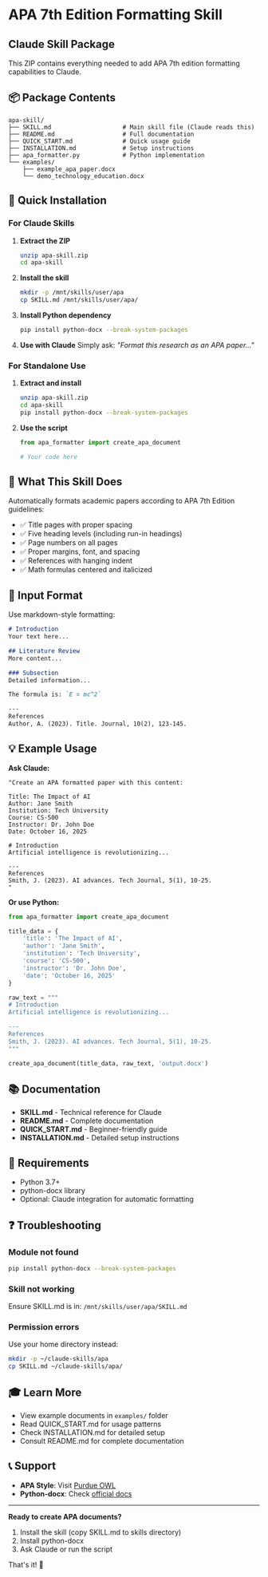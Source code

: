 # APA 7th Edition Formatting Skill
## Claude Skill Package

This ZIP contains everything needed to add APA 7th edition formatting capabilities to Claude.

## 📦 Package Contents

```
apa-skill/
├── SKILL.md                    # Main skill file (Claude reads this)
├── README.md                   # Full documentation
├── QUICK_START.md              # Quick usage guide
├── INSTALLATION.md             # Setup instructions
├── apa_formatter.py            # Python implementation
└── examples/
    ├── example_apa_paper.docx
    └── demo_technology_education.docx
```

## 🚀 Quick Installation

### For Claude Skills

1. **Extract the ZIP**
   ```bash
   unzip apa-skill.zip
   cd apa-skill
   ```

2. **Install the skill**
   ```bash
   mkdir -p /mnt/skills/user/apa
   cp SKILL.md /mnt/skills/user/apa/
   ```

3. **Install Python dependency**
   ```bash
   pip install python-docx --break-system-packages
   ```

4. **Use with Claude**
   Simply ask: *"Format this research as an APA paper..."*

### For Standalone Use

1. **Extract and install**
   ```bash
   unzip apa-skill.zip
   cd apa-skill
   pip install python-docx --break-system-packages
   ```

2. **Use the script**
   ```python
   from apa_formatter import create_apa_document
   
   # Your code here
   ```

## 📝 What This Skill Does

Automatically formats academic papers according to APA 7th Edition guidelines:

- ✅ Title pages with proper spacing
- ✅ Five heading levels (including run-in headings)
- ✅ Page numbers on all pages
- ✅ Proper margins, font, and spacing
- ✅ References with hanging indent
- ✅ Math formulas centered and italicized

## 🎯 Input Format

Use markdown-style formatting:

```markdown
# Introduction
Your text here...

## Literature Review
More content...

### Subsection
Detailed information...

The formula is: `E = mc^2`

---
References
Author, A. (2023). Title. Journal, 10(2), 123-145.
```

## 💡 Example Usage

**Ask Claude:**
```
"Create an APA formatted paper with this content:

Title: The Impact of AI
Author: Jane Smith
Institution: Tech University
Course: CS-500
Instructor: Dr. John Doe
Date: October 16, 2025

# Introduction
Artificial intelligence is revolutionizing...

---
References
Smith, J. (2023). AI advances. Tech Journal, 5(1), 10-25.
"
```

**Or use Python:**
```python
from apa_formatter import create_apa_document

title_data = {
    'title': 'The Impact of AI',
    'author': 'Jane Smith',
    'institution': 'Tech University',
    'course': 'CS-500',
    'instructor': 'Dr. John Doe',
    'date': 'October 16, 2025'
}

raw_text = """
# Introduction
Artificial intelligence is revolutionizing...

---
References
Smith, J. (2023). AI advances. Tech Journal, 5(1), 10-25.
"""

create_apa_document(title_data, raw_text, 'output.docx')
```

## 📚 Documentation

- **SKILL.md** - Technical reference for Claude
- **README.md** - Complete documentation
- **QUICK_START.md** - Beginner-friendly guide
- **INSTALLATION.md** - Detailed setup instructions

## 🔧 Requirements

- Python 3.7+
- python-docx library
- Optional: Claude integration for automatic formatting

## ❓ Troubleshooting

### Module not found
```bash
pip install python-docx --break-system-packages
```

### Skill not working
Ensure SKILL.md is in: `/mnt/skills/user/apa/SKILL.md`

### Permission errors
Use your home directory instead:
```bash
mkdir -p ~/claude-skills/apa
cp SKILL.md ~/claude-skills/apa/
```

## 🎓 Learn More

- View example documents in `examples/` folder
- Read QUICK_START.md for usage patterns
- Check INSTALLATION.md for detailed setup
- Consult README.md for complete documentation

## 📞 Support

- **APA Style**: Visit [Purdue OWL](https://owl.purdue.edu/owl/research_and_citation/apa_style/)
- **Python-docx**: Check [official docs](https://python-docx.readthedocs.io/)

---

**Ready to create APA documents?**

1. Install the skill (copy SKILL.md to skills directory)
2. Install python-docx
3. Ask Claude or run the script

That's it! 🎉
